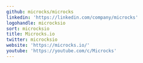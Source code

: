 ```yaml
---
github: microcks/microcks
linkedin: 'https://linkedin.com/company/microcks'
logohandle: microcksio
sort: microcksio
title: Microcks.io
twitter: microcksio
website: 'https://microcks.io/'
youtube: 'https://youtube.com/c/Microcks'
---
```

